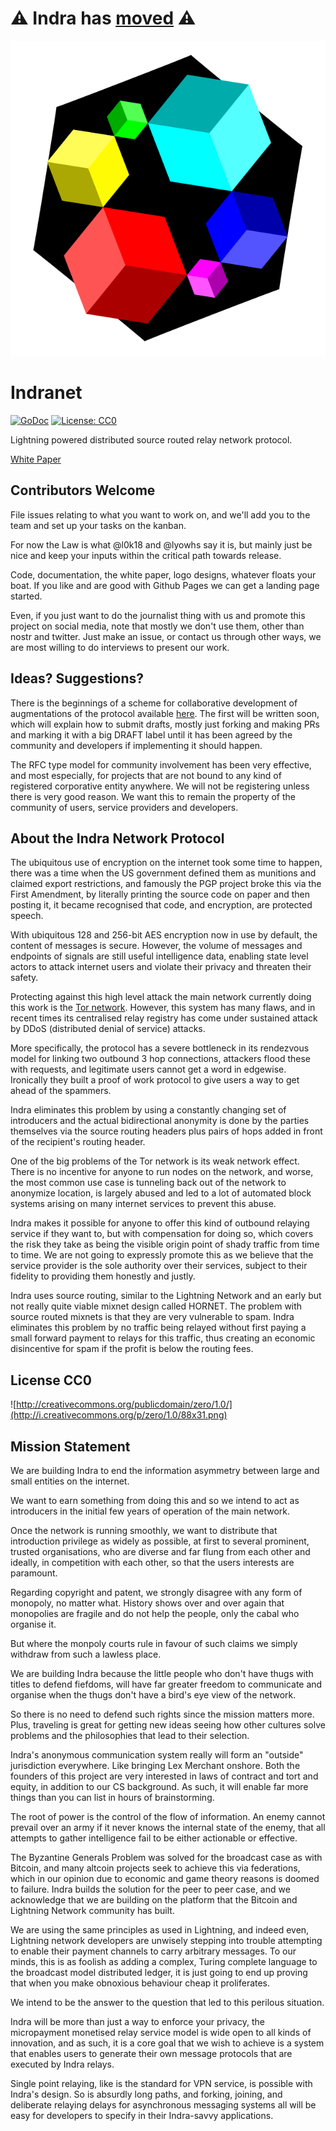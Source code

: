 # ⚠️ Indra has [moved](https://git.indra-labs.org/dev/ind) ⚠️ 


[![Indranet Logo](docs/logo.svg)
](https://github.com/orgs/indra-labs/projects/1/views/1)

# Indranet

[![GoDoc](https://img.shields.io/badge/godoc-reference-blue.svg)](https://pkg.go.dev/git.indra-labs.org/dev/ind)
[![License: CC0](https://img.shields.io/badge/license-CC0-orange.svg)]([http://unlicense.org/](https://creativecommons.org/share-your-work/public-domain/cc0/))

Lightning powered distributed source routed relay network protocol.

[White Paper](docs/whitepaper.md)

## Contributors Welcome

File issues relating to what you want to work on, and we'll add you to the
team and set up your tasks on the kanban.

For now the Law is what @l0k18 and @lyowhs say it is, but mainly just be nice
and keep your inputs within the critical path towards release.

Code, documentation, the white paper, logo designs, whatever floats your boat.
If you like and are good with Github Pages we can get a landing page started.

Even, if you just want to do the journalist thing with us and promote this
project on social media, note that mostly we don't use them, other than
nostr and twitter. Just make an issue, or contact us through other ways, we
are most willing to do interviews to present our work.

## Ideas? Suggestions?

There is the beginnings of a scheme for collaborative development of
augmentations of the protocol available
[here](https://github.com/indra-labs/iap). The first will be written soon, which
will explain how to submit drafts, mostly just forking and making PRs and
marking it with a big DRAFT label until it has been agreed by the community and
developers if implementing it should happen.

The RFC type model for community involvement has been very effective, and most
especially, for projects that are not bound to any kind of registered
corporative entity anywhere. We will not be registering unless there is very
good reason. We want this to remain the property of the community of users,
service providers and developers.

## About the Indra Network Protocol

The ubiquitous use of encryption on the internet took some time to happen,
there was a time when the US government defined them as munitions and
claimed export restrictions, and famously the PGP project broke this via the
First Amendment, by literally printing the source code on paper and then
posting it, it became recognised that code, and encryption, are protected
speech.

With ubiquitous 128 and 256-bit AES encryption now in use by default, the
content of messages is secure. However, the volume of messages and endpoints of
signals are still useful intelligence data, enabling state level actors to
attack internet users and violate their privacy and threaten their safety.

Protecting against this high level attack the main network currently doing
this work is the [Tor network](https://torproject.org). However, this system
has many flaws, and in recent times its centralised relay registry has come
under sustained attack by DDoS (distributed denial of service) attacks.

More specifically, the protocol has a severe bottleneck in its rendezvous model
for linking two outbound 3 hop connections, attackers flood these with requests,
and legitimate users cannot get a word in edgewise. Ironically they built a
proof of work protocol to give users a way to get ahead of the spammers.

Indra eliminates this problem by using a constantly changing set of introducers
and the actual bidirectional anonymity is done by the parties themselves via the
source routing headers plus pairs of hops added in front of the recipient's
routing header.

One of the big problems of the Tor network is its weak network
effect. There is no incentive for anyone to run nodes on the network, and
worse, the most common use case is tunneling back out of the network to
anonymize location, is largely abused and led to a lot of automated block
systems arising on many internet services to prevent this abuse.

Indra makes it possible for anyone to offer this kind of outbound relaying
service if they want to, but with compensation for doing so, which covers the
risk they take as being the visible origin point of shady traffic from time to
time. We are not going to expressly promote this as we believe that the service
provider is the sole authority over their services, subject to their fidelity to
providing them honestly and justly.

Indra uses source routing, similar to the Lightning Network and an early but not
really quite viable mixnet design called HORNET. The problem with source routed
mixnets is that they are very vulnerable to spam. Indra eliminates this problem
by no traffic being relayed without first paying a small forward payment to
relays for this traffic, thus creating an economic disincentive for spam if the
profit is below the routing fees.

## License CC0

![http://creativecommons.org/publicdomain/zero/1.0/](http://i.creativecommons.org/p/zero/1.0/88x31.png)

## Mission Statement

We are building Indra to end the information asymmetry between large and small
entities on the internet.

We want to earn something from doing this and so we intend to act as introducers
in the initial few years of operation of the main network.

Once the network is running smoothly, we want to distribute that introduction
privilege as widely as possible, at first to several prominent, trusted
organisations, who are diverse and far flung from each other and ideally, in
competition with each other, so that the users interests are paramount.

Regarding copyright and patent, we strongly disagree with any form of monopoly,
no matter what. History shows over and over again that monopolies are fragile
and do not help the people, only the cabal who organise it.

But where the monpoly courts rule in favour of such claims we simply withdraw
from such a lawless place.

We are building Indra because the little people who don't have thugs with titles
to defend fiefdoms, will have far greater freedom to communicate and organise
when the thugs don't have a bird's eye view of the network.

So there is no need to defend such rights since the mission matters more. Plus,
traveling is great for getting new ideas seeing how other cultures solve
problems and the philosophies that lead to their selection.

Indra's anonymous communication system really will form an "outside"
jurisdiction everywhere. Like bringing Lex Merchant onshore. Both the founders
of this project are very interested in laws of contract and tort and equity, in
addition to our CS background. As such, it will enable far more things than you
can list in hours of brainstorming.

The root of power is the control of the flow of information. An enemy cannot
prevail over an army if it never knows the internal state of the enemy, that all
attempts to gather intelligence fail to be either actionable or effective.

The Byzantine Generals Problem was solved for the broadcast case as with
Bitcoin, and many altcoin projects seek to achieve this via federations, which
in our opinion due to economic and game theory reasons is doomed to failure.
Indra builds the solution for the peer to peer case, and we acknowledge that we
are building on the platform that the Bitcoin and Lightning Network community
has built.

We are using the same principles as used in Lightning, and indeed even,
Lightning network developers are unwisely stepping into trouble attempting to
enable their payment channels to carry arbitrary messages. To our minds, this is
as foolish as adding a complex, Turing complete language to the broadcast model
distributed ledger, it is just going to end up proving that when you make
obnoxious behaviour cheap it proliferates.

We intend to be the answer to the question that led to this perilous situation.

Indra will be more than just a way to enforce your privacy, the micropayment
monetised relay service model is wide open to all kinds of innovation, and as
such, it is a core goal that we wish to achieve is a system that enables users
to generate their own message protocols that are executed by Indra relays.

Single point relaying, like is the standard for VPN service, is possible with
Indra's design. So is absurdly long paths, and forking, joining, and deliberate
relaying delays for asynchronous messaging systems all will be easy for
developers to specify in their Indra-savvy applications.
